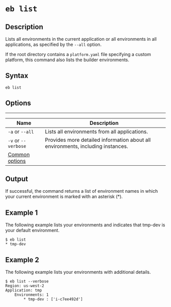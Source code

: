 # `eb list`<a name="eb3-list"></a>

## Description<a name="eb3-listdescription"></a>

Lists all environments in the current application or all environments in all applications, as specified by the `--all` option\.

If the root directory contains a `platform.yaml` file specifying a custom platform, this command also lists the builder environments\.

## Syntax<a name="eb3-listsyntax"></a>

 `eb list` 

## Options<a name="listoptions"></a>


****  

|  Name  |  Description  | 
| --- | --- | 
|  `-a` or `--all`  |  Lists all environments from all applications\.  | 
|  `-v` or `--verbose`  |  Provides more detailed information about all environments, including instances\.  | 
|  [Common options](eb3-cmd-options.md)  |  | 

## Output<a name="eb3-listoutput"></a>

If successful, the command returns a list of environment names in which your current environment is marked with an asterisk \(\*\)\.

## Example 1<a name="eb3-listexample1"></a>

The following example lists your environments and indicates that tmp\-dev is your default environment\.

```
$ eb list
* tmp-dev
```

## Example 2<a name="eb3-listexample2"></a>

The following example lists your environments with additional details\.

```
$ eb list --verbose
Region: us-west-2
Application: tmp
    Environments: 1
        * tmp-dev : ['i-c7ee492d']
```